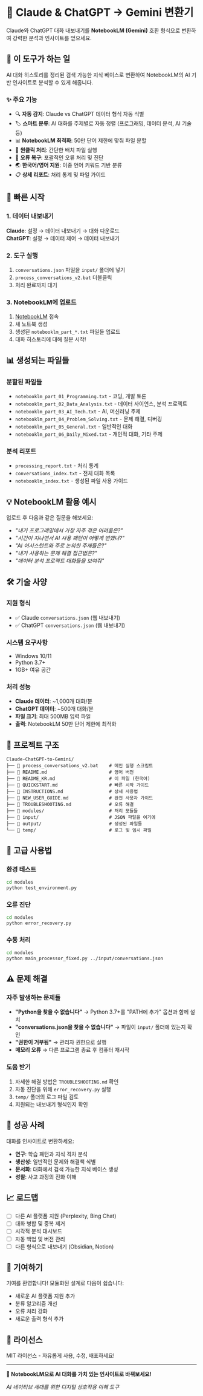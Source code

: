 # 🤖 Claude & ChatGPT → Gemini 변환기

Claude와 ChatGPT 대화 내보내기를 **NotebookLM (Gemini)** 호환 형식으로 변환하여 강력한 분석과 인사이트를 얻으세요.

## 🎯 이 도구가 하는 일

AI 대화 히스토리를 정리된 검색 가능한 지식 베이스로 변환하여 NotebookLM의 AI 기반 인사이트로 분석할 수 있게 해줍니다.

### ✨ 주요 기능

- 🔍 **자동 감지**: Claude vs ChatGPT 데이터 형식 자동 식별
- 🏷️ **스마트 분류**: AI 대화를 주제별로 자동 정렬 (프로그래밍, 데이터 분석, AI 기술 등)
- 📊 **NotebookLM 최적화**: 50만 단어 제한에 맞춰 파일 분할
- 🚀 **원클릭 처리**: 간단한 배치 파일 실행
- 🔧 **오류 복구**: 포괄적인 오류 처리 및 진단
- 🌏 **한국어/영어 지원**: 이중 언어 키워드 기반 분류
- 📋 **상세 리포트**: 처리 통계 및 파일 가이드

## 🚀 빠른 시작

### 1. 데이터 내보내기
**Claude**: 설정 → 데이터 내보내기 → 대화 다운로드  
**ChatGPT**: 설정 → 데이터 제어 → 데이터 내보내기

### 2. 도구 실행
1. `conversations.json` 파일을 `input/` 폴더에 넣기
2. `process_conversations_v2.bat` 더블클릭
3. 처리 완료까지 대기

### 3. NotebookLM에 업로드
1. [NotebookLM](https://notebooklm.google.com) 접속
2. 새 노트북 생성
3. 생성된 `notebooklm_part_*.txt` 파일들 업로드
4. 대화 히스토리에 대해 질문 시작!

## 📊 생성되는 파일들

### 분할된 파일들
- `notebooklm_part_01_Programming.txt` - 코딩, 개발 토론
- `notebooklm_part_02_Data_Analysis.txt` - 데이터 사이언스, 분석 프로젝트  
- `notebooklm_part_03_AI_Tech.txt` - AI, 머신러닝 주제
- `notebooklm_part_04_Problem_Solving.txt` - 문제 해결, 디버깅
- `notebooklm_part_05_General.txt` - 일반적인 대화
- `notebooklm_part_06_Daily_Mixed.txt` - 개인적 대화, 기타 주제

### 분석 리포트
- `processing_report.txt` - 처리 통계
- `conversations_index.txt` - 전체 대화 목록
- `notebooklm_index.txt` - 생성된 파일 사용 가이드

## 💡 NotebookLM 활용 예시

업로드 후 다음과 같은 질문을 해보세요:
- *"내가 프로그래밍에서 가장 자주 겪은 어려움은?"*
- *"시간이 지나면서 AI 사용 패턴이 어떻게 변했나?"*
- *"AI 어시스턴트와 주로 논의한 주제들은?"*
- *"내가 사용하는 문제 해결 접근법은?"*
- *"데이터 분석 프로젝트 대화들을 보여줘"*

## 🛠️ 기술 사양

### 지원 형식
- ✅ Claude `conversations.json` (웹 내보내기)
- ✅ ChatGPT `conversations.json` (웹 내보내기)

### 시스템 요구사항
- Windows 10/11
- Python 3.7+
- 1GB+ 여유 공간

### 처리 성능
- **Claude 데이터**: ~1,000개 대화/분
- **ChatGPT 데이터**: ~500개 대화/분  
- **파일 크기**: 최대 500MB 입력 파일
- **출력**: NotebookLM 50만 단어 제한에 최적화

## 📁 프로젝트 구조

```
Claude-ChatGPT-to-Gemini/
├── 🚀 process_conversations_v2.bat    # 메인 실행 스크립트
├── 📄 README.md                       # 영어 버전
├── 📄 README_KR.md                    # 이 파일 (한국어)
├── 📄 QUICKSTART.md                   # 빠른 시작 가이드
├── 📄 INSTRUCTIONS.md                 # 상세 사용법
├── 📄 NEW_USER_GUIDE.md               # 완전 사용자 가이드
├── 📄 TROUBLESHOOTING.md              # 오류 해결
├── 📁 modules/                        # 처리 모듈들
├── 📁 input/                          # JSON 파일을 여기에
├── 📁 output/                         # 생성된 파일들
└── 📁 temp/                           # 로그 및 임시 파일
```

## 🔧 고급 사용법

### 환경 테스트
```bash
cd modules
python test_environment.py
```

### 오류 진단
```bash
cd modules
python error_recovery.py
```

### 수동 처리
```bash
cd modules
python main_processor_fixed.py ../input/conversations.json
```

## ⚠️ 문제 해결

### 자주 발생하는 문제들
- **"Python을 찾을 수 없습니다"** → Python 3.7+를 "PATH에 추가" 옵션과 함께 설치
- **"conversations.json을 찾을 수 없습니다"** → 파일이 `input/` 폴더에 있는지 확인
- **"권한이 거부됨"** → 관리자 권한으로 실행
- **메모리 오류** → 다른 프로그램 종료 후 컴퓨터 재시작

### 도움 받기
1. 자세한 해결 방법은 `TROUBLESHOOTING.md` 확인
2. 자동 진단을 위해 `error_recovery.py` 실행
3. `temp/` 폴더의 로그 파일 검토
4. 지원되는 내보내기 형식인지 확인

## 🎉 성공 사례

대화를 인사이트로 변환하세요:
- **연구**: 학습 패턴과 지식 격차 분석
- **생산성**: 일반적인 문제와 해결책 식별
- **문서화**: 대화에서 검색 가능한 지식 베이스 생성
- **성찰**: 사고 과정의 진화 이해

## 📈 로드맵

- [ ] 다른 AI 플랫폼 지원 (Perplexity, Bing Chat)
- [ ] 대화 병합 및 중복 제거
- [ ] 시각적 분석 대시보드
- [ ] 자동 백업 및 버전 관리
- [ ] 다른 형식으로 내보내기 (Obsidian, Notion)

## 🤝 기여하기

기여를 환영합니다! 모듈화된 설계로 다음이 쉽습니다:
- 새로운 AI 플랫폼 지원 추가
- 분류 알고리즘 개선
- 오류 처리 강화
- 새로운 출력 형식 추가

## 📄 라이선스

MIT 라이선스 - 자유롭게 사용, 수정, 배포하세요!

---

**🎯 NotebookLM으로 AI 대화를 가치 있는 인사이트로 바꿔보세요!**

*AI 네이티브 세대를 위한 디지털 상호작용 이해 도구*
